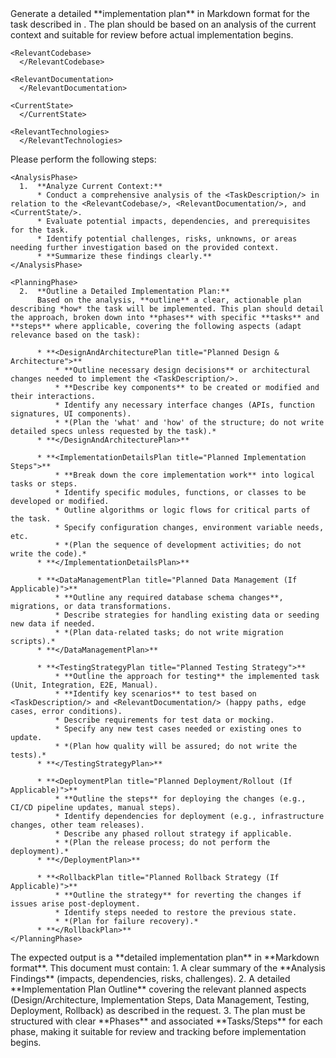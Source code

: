 <PromptRequest>

  <Goal>
    Generate a detailed **implementation plan** in Markdown format for the task described in <TaskDescription/>. The plan should be based on an analysis of the current context and suitable for review before actual implementation begins.
  </Goal>

  <Context>
    <TaskDescription>
      </TaskDescription>

    <RelevantCodebase>
      </RelevantCodebase>

    <RelevantDocumentation>
      </RelevantDocumentation>

    <CurrentState>
      </CurrentState>

    <RelevantTechnologies>
      </RelevantTechnologies>

  </Context>

  <Request>
    Please perform the following steps:

    <AnalysisPhase>
      1.  **Analyze Current Context:**
          * Conduct a comprehensive analysis of the <TaskDescription/> in relation to the <RelevantCodebase/>, <RelevantDocumentation/>, and <CurrentState/>.
          * Evaluate potential impacts, dependencies, and prerequisites for the task.
          * Identify potential challenges, risks, unknowns, or areas needing further investigation based on the provided context.
          * **Summarize these findings clearly.**
    </AnalysisPhase>

    <PlanningPhase>
      2.  **Outline a Detailed Implementation Plan:**
          Based on the analysis, **outline** a clear, actionable plan describing *how* the task will be implemented. This plan should detail the approach, broken down into **phases** with specific **tasks** and **steps** where applicable, covering the following aspects (adapt relevance based on the task):

          * **<DesignAndArchitecturePlan title="Planned Design & Architecture">**
              * **Outline necessary design decisions** or architectural changes needed to implement the <TaskDescription/>.
              * **Describe key components** to be created or modified and their interactions.
              * Identify any necessary interface changes (APIs, function signatures, UI components).
              * *(Plan the 'what' and 'how' of the structure; do not write detailed specs unless requested by the task).*
          * **</DesignAndArchitecturePlan>**

          * **<ImplementationDetailsPlan title="Planned Implementation Steps">**
              * **Break down the core implementation work** into logical tasks or steps.
              * Identify specific modules, functions, or classes to be developed or modified.
              * Outline algorithms or logic flows for critical parts of the task.
              * Specify configuration changes, environment variable needs, etc.
              * *(Plan the sequence of development activities; do not write the code).*
          * **</ImplementationDetailsPlan>**

          * **<DataManagementPlan title="Planned Data Management (If Applicable)">**
              * **Outline any required database schema changes**, migrations, or data transformations.
              * Describe strategies for handling existing data or seeding new data if needed.
              * *(Plan data-related tasks; do not write migration scripts).*
          * **</DataManagementPlan>**

          * **<TestingStrategyPlan title="Planned Testing Strategy">**
              * **Outline the approach for testing** the implemented task (Unit, Integration, E2E, Manual).
              * **Identify key scenarios** to test based on <TaskDescription/> and <RelevantDocumentation/> (happy paths, edge cases, error conditions).
              * Describe requirements for test data or mocking.
              * Specify any new test cases needed or existing ones to update.
              * *(Plan how quality will be assured; do not write the tests).*
          * **</TestingStrategyPlan>**

          * **<DeploymentPlan title="Planned Deployment/Rollout (If Applicable)">**
              * **Outline the steps** for deploying the changes (e.g., CI/CD pipeline updates, manual steps).
              * Identify dependencies for deployment (e.g., infrastructure changes, other team releases).
              * Describe any phased rollout strategy if applicable.
              * *(Plan the release process; do not perform the deployment).*
          * **</DeploymentPlan>**

          * **<RollbackPlan title="Planned Rollback Strategy (If Applicable)">**
              * **Outline the strategy** for reverting the changes if issues arise post-deployment.
              * Identify steps needed to restore the previous state.
              * *(Plan for failure recovery).*
          * **</RollbackPlan>**
    </PlanningPhase>

  </Request>

  <Deliverable>
    The expected output is a **detailed implementation plan** in **Markdown format**. This document must contain:
    1.  A clear summary of the **Analysis Findings** (impacts, dependencies, risks, challenges).
    2.  A detailed **Implementation Plan Outline** covering the relevant planned aspects (Design/Architecture, Implementation Steps, Data Management, Testing, Deployment, Rollback) as described in the request.
    3.  The plan must be structured with clear **Phases** and associated **Tasks/Steps** for each phase, making it suitable for review and tracking before implementation begins.
  </Deliverable>

</PromptRequest>
